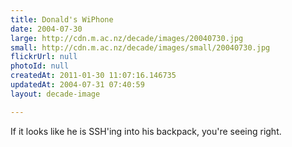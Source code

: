 ```yaml
---
title: Donald's WiPhone
date: 2004-07-30
large: http://cdn.m.ac.nz/decade/images/20040730.jpg
small: http://cdn.m.ac.nz/decade/images/small/20040730.jpg
flickrUrl: null
photoId: null
createdAt: 2011-01-30 11:07:16.146735
updatedAt: 2004-07-31 07:40:59
layout: decade-image

---
```

If it looks like he is SSH'ing into his backpack, you're seeing right.
